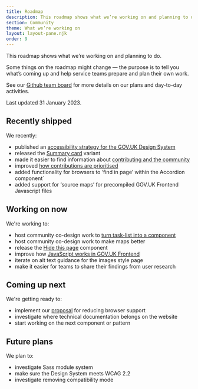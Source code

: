 ```yaml
---
title: Roadmap
description: This roadmap shows what we’re working on and planning to do.
section: Community
theme: What we’re working on
layout: layout-pane.njk
order: 9
---
```


This roadmap shows what we’re working on and planning to do.

Some things on the roadmap might change — the purpose is to tell you what’s coming up and help service teams prepare and plan their own work.

See our [Github team board](https://github.com/orgs/alphagov/projects/53) for more details on our plans and day-to-day activities.

Last updated 31 January 2023.

## Recently shipped

We recently:

- published an [accessibility strategy for the GOV.UK Design System](/community/accessibility-strategy/)
- released the [Summary card](https://github.com/alphagov/govuk-design-system-backlog/issues/210) variant
- made it easier to find information about [contributing and the community](/community/)
- improved [how contributions are prioritised](https://design-system.service.gov.uk/community/upcoming-components-patterns/)
- added functionality for browsers to ‘find in page’ within the Accordion component`
- added support for ‘source maps’ for precompiled GOV.UK Frontend Javascript files

## Working on now

We're working to:

- host community co-design work to [turn task-list into a component](/patterns/task-list-pages/)
- host community co-design work to make maps better
- release the [Hide this page](https://github.com/alphagov/govuk-design-system-backlog/issues/213) component
- improve how [JavaScript works in GOV.UK Frontend](https://github.com/alphagov/govuk-frontend/issues/1389)
- iterate on alt text guidance for the images style page
- make it easier for teams to share their findings from user research

## Coming up next

We're getting ready to:

- implement our [proposal](https://github.com/alphagov/govuk-frontend/discussions/2607) for reducing browser support
- investigate where technical documentation belongs on the website
- start working on the next component or pattern

## Future plans

We plan to:

- investigate Sass module system
- make sure the Design System meets WCAG 2.2
- investigate removing compatibility mode
